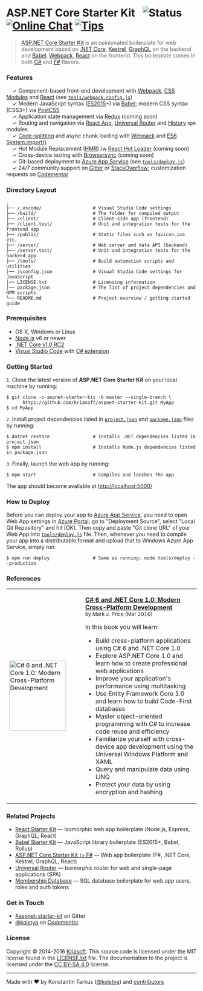 # ASP.NET Core Starter Kit &nbsp; ![Status](https://img.shields.io/badge/status-early%20preview-orange.svg?style=flat-square) [![Online Chat](http://img.shields.io/badge/chat-%23aspnet--starter--kit-blue.svg?style=flat-square)](https://gitter.im/kriasoft/aspnet-starter-kit) [![Tips](https://img.shields.io/badge/donate-PayPal-blue.svg?style=flat-square)](https://www.paypal.com/cgi-bin/webscr?cmd=_s-xclick&hosted_button_id=DSV6K6LZU2VGW)

> [ASP.NET Core Starter Kit](https://github.com/kriasoft/aspnet-starter-kit) is an opinionated
> boilerplate for web development based on [.NET Core](http://dotnet.github.io/),
> [Kestrel](https://github.com/aspnet/KestrelHttpServer), [GraphQL](http://graphql.org/) on the
> backend and [Babel](http://babeljs.io/), [Webpack](https://webpack.github.io/),
> [React](https://facebook.github.io/react) on the frontend. This boilerplate comes in both
> [C#](https://github.com/kriasoft/aspnet-starter-kit) and
> [F#](https://github.com/kriasoft/fsharp-starter-kit) flavors.


### Features

&nbsp; &nbsp; ✓ Component-based front-end development with [Webpack](https://webpack.github.io/), [CSS Modules](https://github.com/css-modules/css-modules) and [React](https://facebook.github.io/react) (see [`tools/webpack.config.js`](./tools/webpack.config.js))<br>
&nbsp; &nbsp; ✓ Modern JavaScript syntax ([ES2015](http://babeljs.io/docs/learn-es2015/)+) via [Babel](http://babeljs.io/); modern CSS syntax (CSS3+) via [PostCSS](https://github.com/postcss/postcss)<br>
&nbsp; &nbsp; ✓ Application state management via [Redux](http://redux.js.org/) (coming soon)<br>
&nbsp; &nbsp; ✓ Routing and navigation via [React App](https://github.com/kriasoft/react-app), [Universal Router](https://github.com/kriasoft/universal-router) and [History](https://github.com/mjackson/history) `npm` modules<br>
&nbsp; &nbsp; ✓ [Code-splitting](https://github.com/webpack/docs/wiki/code-splitting) and async chunk loading with [Webpack](https://webpack.github.io/) and [ES6 System.import()](http://www.2ality.com/2014/09/es6-modules-final.html)<br>
&nbsp; &nbsp; ✓ Hot Module Replacement ([HMR](https://webpack.github.io/docs/hot-module-replacement.html)) /w [React Hot Loader](http://gaearon.github.io/react-hot-loader/) (coming soon)<br>
&nbsp; &nbsp; ✓ Cross-device testing with [Browsersync](https://browsersync.io/) (coming soon)<br>
&nbsp; &nbsp; ✓ Git-based deployment to [Azure App Service](https://azure.microsoft.com/services/app-service/) (see [`tools/deploy.js`](./tools/deploy.js))<br>
&nbsp; &nbsp; ✓ 24/7 community support on [Gitter](https://gitter.im/kriasoft/aspnet-starter-kit) or [StackOverflow](http://stackoverflow.com/questions/tagged/aspnet-starter-kit); customization requests on [Codementor](https://www.codementor.io/koistya)<br>


### Directory Layout

```shell
.
├── /.vscode/                   # Visual Studio Code settings
├── /build/                     # The folder for compiled output
├── /client/                    # Client-side app (frontend)
├── /client.test/               # Unit and integration tests for the frontend app
├── /public/                    # Static files such as favicon.ico etc.
├── /server/                    # Web server and data API (backend)
├── /server.test/               # Unit and integration tests for the backend app
├── /tools/                     # Build automation scripts and utilities
│── jsconfig.json               # Visual Studio Code settings for JavaScript
│── LICENSE.txt                 # Licensing information
│── package.json                # The list of project dependencies and NPM scripts
└── README.md                   # Project overview / getting started guide
```


### Prerequisites

* OS X, Windows or Linux
* [Node.js](https://nodejs.org) v6 or newer
* [.NET Core v1.0 RC2](https://blogs.msdn.microsoft.com/dotnet/2016/05/16/announcing-net-core-rc2/)
* [Visual Studio Code](https://code.visualstudio.com/) with [C# extension](https://github.com/OmniSharp/omnisharp-vscode)


### Getting Started

`1`. Clone the latest version of **ASP.NET Core Starter Kit** on your local machine by running:

```shell
$ git clone -o aspnet-starter-kit -b master --single-branch \
      https://github.com/kriasoft/aspnet-starter-kit.git MyApp
$ cd MyApp
```

`2`. Install project dependencies listed in [`project.json`](./server/project.json) and
[`package.json`](./package.json) files by running: 

```shell
$ dotnet restore                # Installs .NET dependencies listed in project.json
$ npm install                   # Installs Node.js dependencies listed in package.json
```

`3`. Finally, launch the web app by running:

```shell
$ npm start                     # Compiles and lanches the app
```

The app should become available at [http://localhost:5000/](http://localhost:5000/)


### How to Deploy

Before you can deploy your app to [Azure App Service](https://azure.microsoft.com/services/app-service/),
you need to open Web App settings in [Azure Portal](https://portal.azure.com/), go to "Deployment
Source", select "Local Git Repository" and hit [OK]. Then copy and paste "Git clone URL" of your
Web App into [`tools/deploy.js`](./tools/deploy.js) file. Then, whenever you need to compile your
app into a distributable format and upload that to Windows Azure App Service, simply run:

```shell
$ npm run deploy                # Same as running: node tools/deploy --production
```


### References

<table width="100%">
  <tr>
    <td width="185">
      <a href="http://amzn.to/25J77RT">
        <img src="http://ecx.images-amazon.com/images/I/51PoyFDMopL._SX150.jpg" width="150" height="185" alt="C# 6 and .NET Core 1.0: Modern Cross-Platform Development" />
      </a>
    </td>
    <td>
      <p>
        <strong><a href="http://amzn.to/25J77RT">C# 6 and .NET Core 1.0: Modern Cross-Platform Development</a></strong><br />
        <sup>by Mark J. Price (Mar 2016)</sup>
      </p>
      <p>In this book you will learn:</p>
      <ul>
        <li>Build cross-platform applications using C# 6 and .NET Core 1.0</li>
        <li>Explore ASP.NET Core 1.0 and learn how to create professional web applications</li>
        <li>Improve your application's performance using multitasking</li>
        <li>Use Entity Framework Core 1.0 and learn how to build Code-First databases</li>
        <li>Master object-oriented programming with C# to increase code reuse and efficiency</li>
        <li>Familiarize yourself with cross-device app development using the Universal Windows Platform and XAML</li>
        <li>Query and manipulate data using LINQ</li>
        <li>Protect your data by using encryption and hashing</li>
      </p>
    </td>
  </tr>
</table>


### Related Projects

* [React Starter Kit](https://github.com/kriasoft/react-starter-kit) — Isomorphic web app boilerplate (Node.js, Express, GraphQL, React)
* [Babel Starter Kit](https://github.com/kriasoft/babel-starter-kit) — JavaScript library boilerplate (ES2015+, Babel, Rollup)
* [ASP.NET Core Starter Kit `|>` F#](https://github.com/kriasoft/fsharp-starter-kit) — Web app boilerplate (F#, .NET Core, Kestrel, GraphQL, React)
* [Universal Router](https://github.com/kriasoft/universal-router) — Isomorphic router for web and single-page applications (SPA)
* [Membership Database](https://github.com/membership/membership.db) — SQL database boilerplate for web app users, roles and auth tokens


### Get in Touch

* [#aspnet-starter-kit](https://gitter.im/kriasoft/aspnet-starter-kit) on Gitter
* [@koistya](https://twitter.com/koistya) on [Codementor](https://www.codementor.io/koistya)


### License

Copyright © 2014-2016 [Kriasoft](https://kriasoft.com). This source code is licensed under the MIT
license found in the [LICENSE.txt](https://github.com/kriasoft/react-starter-kit/blob/master/LICENSE.txt)
file. The documentation to the project is licensed under the [CC BY-SA 4.0](http://creativecommons.org/licenses/by-sa/4.0/)
license.


---
Made with ♥ by Konstantin Tarkus ([@koistya](https://twitter.com/koistya)) and [contributors](https://github.com/kriasoft/aspnet-starter-kit/graphs/contributors)
